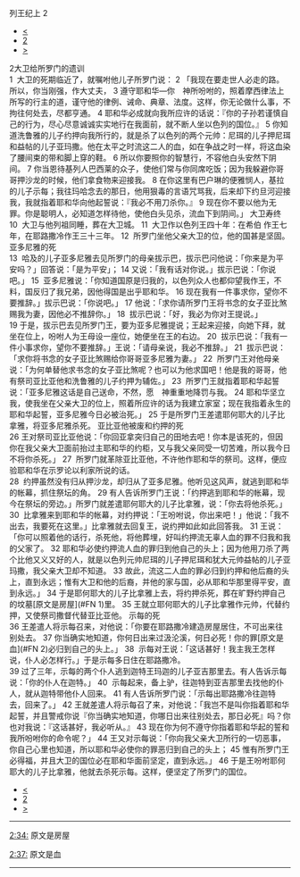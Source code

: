 ﻿





 列王纪上 2




* [<](bible/1KI01.md)
* [2](bible/1KI.md)
* [>](bible/1KI03.md)



 
2大卫给所罗门的遗训  
1  大卫的死期临近了，就嘱咐他儿子所罗门说： 
2 「我现在要走世人必走的路。所以，你当刚强，作大丈夫， 
3 遵守耶和华—你　神所吩咐的，照着摩西律法上所写的行主的道，谨守他的律例、诫命、典章、法度。这样，你无论做什么事，不拘往何处去，尽都亨通。 
4 耶和华必成就向我所应许的话说：『你的子孙若谨慎自己的行为，尽心尽意诚诚实实地行在我面前，就不断人坐以色列的国位。』 
5 你知道洗鲁雅的儿子约押向我所行的，就是杀了以色列的两个元帅：尼珥的儿子押尼珥和益帖的儿子亚玛撒。他在太平之时流这二人的血，如在争战之时一样，将这血染了腰间束的带和脚上穿的鞋。 
6 所以你要照你的智慧行，不容他白头安然下阴间。 
7 你当恩待基列人巴西莱的众子，使他们常与你同席吃饭；因为我躲避你哥哥押沙龙的时候，他们拿食物来迎接我。 
8 在你这里有巴户琳的便雅悯人，基拉的儿子示每；我往玛哈念去的那日，他用狠毒的言语咒骂我，后来却下约旦河迎接我，我就指着耶和华向他起誓说：『我必不用刀杀你。』 
9 现在你不要以他为无罪。你是聪明人，必知道怎样待他，使他白头见杀，流血下到阴间。」 大卫寿终  
10  大卫与他列祖同睡，葬在大卫城。 
11  大卫作以色列王四十年：在希伯 作王七年，在耶路撒冷作王三十三年。 
12  所罗门坐他父亲大卫的位，他的国甚是坚固。 亚多尼雅的死  
13  哈及的儿子亚多尼雅去见所罗门的母亲拔示巴，拔示巴问他说：「你来是为平安吗？」回答说：「是为平安」； 
14 又说：「我有话对你说。」拔示巴说：「你说吧。」 
15  亚多尼雅说：「你知道国原是归我的，以色列众人也都仰望我作王，不料，国反归了我兄弟，因他得国是出乎耶和华。 
16 现在我有一件事求你，望你不要推辞。」拔示巴说：「你说吧。」 
17 他说：「求你请所罗门王将书念的女子亚比煞赐我为妻，因他必不推辞你。」 
18  拔示巴说：「好，我必为你对王提说。」  
19 于是，拔示巴去见所罗门王，要为亚多尼雅提说；王起来迎接，向她下拜，就坐在位上，吩咐人为王母设一座位，她便坐在王的右边。 
20  拔示巴说：「我有一件小事求你，望你不要推辞。」王说：「请母亲说，我必不推辞。」 
21  拔示巴说：「求你将书念的女子亚比煞赐给你哥哥亚多尼雅为妻。」 
22  所罗门王对他母亲说：「为何单替他求书念的女子亚比煞呢？也可以为他求国吧！他是我的哥哥，他有祭司亚比亚他和洗鲁雅的儿子约押为辅佐。」 
23  所罗门王就指着耶和华起誓说：「亚多尼雅这话是自己送命，不然，愿　神重重地降罚与我。 
24 耶和华坚立我，使我坐在父亲大卫的位上，照着所应许的话为我建立家室；现在我指着永生的耶和华起誓，亚多尼雅今日必被治死。」 
25 于是所罗门王差遣耶何耶大的儿子比拿雅，将亚多尼雅杀死。 亚比亚他被废和约押的死  
26 王对祭司亚比亚他说：「你回亚拿突归自己的田地去吧！你本是该死的，但因你在我父亲大卫面前抬过主耶和华的约柜，又与我父亲同受一切苦难，所以我今日不将你杀死。」 
27  所罗门就革除亚比亚他，不许他作耶和华的祭司。这样，便应验耶和华在示罗论以利家所说的话。  
28  约押虽然没有归从押沙龙，却归从了亚多尼雅。他听见这风声，就逃到耶和华的帐幕，抓住祭坛的角。 
29 有人告诉所罗门王说：「约押逃到耶和华的帐幕，现今在祭坛的旁边。」所罗门就差遣耶何耶大的儿子比拿雅，说：「你去将他杀死。」 
30  比拿雅来到耶和华的帐幕，对约押说：「王吩咐说，你出来吧！」他说：「我不出去，我要死在这里。」比拿雅就去回复王，说约押如此如此回答我。 
31 王说：「你可以照着他的话行，杀死他，将他葬埋，好叫约押流无辜人血的罪不归我和我的父家了。 
32 耶和华必使约押流人血的罪归到他自己的头上；因为他用刀杀了两个比他又义又好的人，就是以色列元帅尼珥的儿子押尼珥和犹大元帅益帖的儿子亚玛撒，我父亲大卫却不知道。 
33 故此，流这二人血的罪必归到约押和他后裔的头上，直到永远；惟有大卫和他的后裔，并他的家与国，必从耶和华那里得平安，直到永远。」 
34 于是耶何耶大的儿子比拿雅上去，将约押杀死，葬在旷野约押自己的坟墓[原文是房屋](#FN
1)里。 
35 王就立耶何耶大的儿子比拿雅作元帅，代替约押，又使祭司撒督代替亚比亚他。 示每的死  
36 王差遣人将示每召来，对他说：「你要在耶路撒冷建造房屋居住，不可出来往别处去。 
37 你当确实地知道，你何日出来过汲沦溪，何日必死！你的罪[原文是血](#FN
2)必归到自己的头上。」 
38  示每对王说：「这话甚好！我主我王怎样说，仆人必怎样行。」于是示每多日住在耶路撒冷。  
39 过了三年，示每的两个仆人逃到迦特王玛迦的儿子亚吉那里去。有人告诉示每说：「你的仆人在迦特。」 
40  示每起来，备上驴，往迦特到亚吉那里去找他的仆人，就从迦特带他仆人回来。 
41 有人告诉所罗门说：「示每出耶路撒冷往迦特去，回来了。」 
42 王就差遣人将示每召了来，对他说：「我岂不是叫你指着耶和华起誓，并且警戒你说『你当确实地知道，你哪日出来往别处去，那日必死』吗？你也对我说：『这话甚好，我必听从。』 
43 现在你为何不遵守你指着耶和华起的誓和我所吩咐你的命令呢？」 
44 王又对示每说：「你向我父亲大卫所行的一切恶事，你自己心里也知道，所以耶和华必使你的罪恶归到自己的头上； 
45 惟有所罗门王必得福，并且大卫的国位必在耶和华面前坚定，直到永远。」 
46 于是王吩咐耶何耶大的儿子比拿雅，他就去杀死示每。这样，便坚定了所罗门的国位。 
* [<](bible/1KI01.md)
* [2](bible/1KI.md)
* [>](bible/1KI03.md)





---


[2:34:](#V34)
原文是房屋


[2:37:](#V37)
原文是血




---









